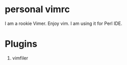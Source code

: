 # personal vimrc
I am a rookie Vimer.
Enjoy vim.
I am using it for Perl IDE.

# Plugins
1. vimfiler
